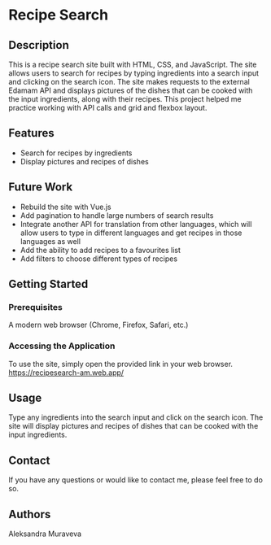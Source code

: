 # Recipe Search

## Description
This is a recipe search site built with HTML, CSS, and JavaScript. The site allows users to search for recipes by typing ingredients into a search input and clicking on the search icon. The site makes requests to the external Edamam API and displays pictures of the dishes that can be cooked with the input ingredients, along with their recipes. This project helped me practice working with API calls and grid and flexbox layout.

## Features
- Search for recipes by ingredients
- Display pictures and recipes of dishes

## Future Work
- Rebuild the site with Vue.js
- Add pagination to handle large numbers of search results
- Integrate another API for translation from other languages, which will allow users to type in different languages and get recipes in those languages as well
- Add the ability to add recipes to a favourites list
- Add filters to choose different types of recipes

## Getting Started

### Prerequisites
A modern web browser (Chrome, Firefox, Safari, etc.)

### Accessing the Application
To use the site, simply open the provided link in your web browser.
https://recipesearch-am.web.app/

## Usage
Type any ingredients into the search input and click on the search icon. The site will display pictures and recipes of dishes that can be cooked with the input ingredients.

## Contact
If you have any questions or would like to contact me, please feel free to do so.

## Authors
Aleksandra Muraveva
